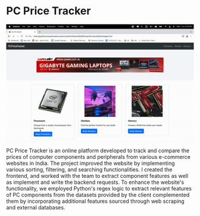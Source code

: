 # PC Price Tracker
![Animated GIF](./pcpricetrackerDemo.gif)
PC Price Tracker is an online platform developed to track and compare the prices of computer components and peripherals from various e-commerce websites in India. The project improved the website by implementing various sorting, filtering, and searching functionalities. 
I created the frontend, and worked with the team to extract component features as well as implement and write the backend requests. To enhance the website's functionality, we employed Python's regex logic to extract relevant features of PC components from the datasets provided by the client complemented them by incorporating additional features sourced through web scraping and external databases.

